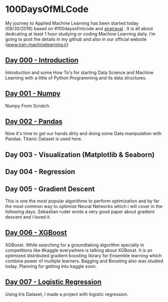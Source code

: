 # 100DaysOfMLCode
My journey to Applied Machine Learning has been started today (09/30/2018) based on #100daysofmlcode and [sirajraval](https://github.com/llSourcell) . It is all about dedicating at least 1 hour studying or coding Machine Learning daily. I’m going to post the details in my github and also in our official website (www.iran-machinelearning.ir)
## [Day 000 - Introduction](https://github.com/soheiltehranipour/100DaysOfMLCode/blob/master/Day%20000-%20Intro.ipynb)

Introduction and some How To's for starting Data Science and Machine Learning with a little of Python Programming and its data structures.

## [Day 001 - Numpy](https://github.com/soheiltehranipour/100DaysOfMLCode/blob/master/Day%20001-%20Numpy.ipynb)

Numpy From Scratch. 

## [Day 002 - Pandas](https://github.com/soheiltehranipour/100DaysOfMLCode/blob/master/Day%20002%20-%20Pandas.ipynb)

Now it's time to get our hands dirty and doing some Data manipulation with Pandas. Titanic Dataset is used here.

## Day 003 - Visualization (Matplotlib & Seaborn)

## Day 004 - Regression

## Day 005 - Gradient Descent

This is one the most popular algorithms to perform optimization and by far the most common way to optimize Neural Networks which i will cover in the following days.
Sebastian ruder wrote a very good paper about gradient descent and i loved it. 

## [Day 006 - XGBoost](http://iran-machinelearning.ir/%d8%a7%d9%84%da%af%d9%88%d8%b1%db%8c%d8%aa%d9%85-xgboost-%d8%af%d8%b1-machine-learning/) 

XGBoost. While searching for a groundtaking algorithm specially in competitions like #kaggle everywhere is talking about XGBoost. It is an optimized distributed gradient boosting library for Ensemble learning which combine power of multiple learners.
Bagging and Boosting also was studied today. Planning for getting into kaggle soon.

## [Day 007 - Logistic Regression](https://github.com/soheiltehranipour/100DaysOfMLCode/blob/master/Day%20007-%20Logistic%20Regression.ipynb) 

Using Iris Dataset, I made a project with logistic regression.

